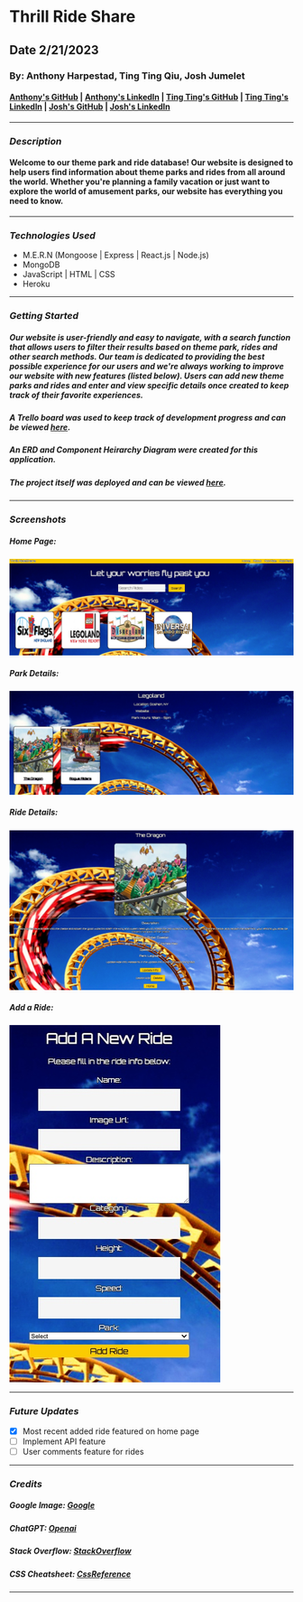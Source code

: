 # Thrill Ride Share

## Date 2/21/2023

### By: Anthony Harpestad, Ting Ting Qiu, Josh Jumelet

#### [Anthony's GitHub](https://github.com/Anthony5321) | [Anthony's LinkedIn](https://www.linkedin.com/in/anthony-harpestad-16322a257/) | [Ting Ting's GitHub](https://github.com/ttqiu) | [Ting Ting's LinkedIn](https://www.linkedin.com/in/ting-ting-qiu-062587246/) | [Josh's GitHub](https://github.com/joshjumelet) | [Josh's LinkedIn](https://www.linkedin.com/in/joshua-jumelet/)

---

### **_Description_**

#### Welcome to our theme park and ride database! Our website is designed to help users find information about theme parks and rides from all around the world. Whether you're planning a family vacation or just want to explore the world of amusement parks, our website has everything you need to know.

---

### **_Technologies Used_**

- M.E.R.N (Mongoose | Express | React.js | Node.js)
- MongoDB
- JavaScript | HTML | CSS
- Heroku

---

### **_Getting Started_**

##### Our website is user-friendly and easy to navigate, with a search function that allows users to filter their results based on theme park, rides and other search methods. Our team is dedicated to providing the best possible experience for our users and we're always working to improve our website with new features (listed below). Users can add new theme parks and rides and enter and view specific details once created to keep track of their favorite experiences.

##### A Trello board was used to keep track of development progress and can be viewed [here](https://trello.com/b/pWlPviMB/first-group-project).

##### An ERD and Component Heirarchy Diagram were created for this application.

##### The project itself was deployed and can be viewed [here](URL).

---

### **_Screenshots_**

##### Home Page:

![Home Page](images/Home.jpeg)

##### Park Details:

![Park Details](images/ParkDetails.jpeg)

##### Ride Details:

![Ride Details](images/RideDetails.jpeg)

##### Add a Ride:

![Add Ride](images/AddRide.jpeg)

---

### **_Future Updates_**

- [x] Most recent added ride featured on home page
- [ ] Implement API feature
- [ ] User comments feature for rides

---

### **_Credits_**

##### Google Image: [Google](https://www.google.com/imghp?hl=en&tab=ri&ogbl)

##### ChatGPT: [Openai](https://chat.openai.com/chat)

##### Stack Overflow: [StackOverflow](https://stackoverflow.com/)

##### CSS Cheatsheet: [CssReference](https://cssreference.io/)

---
